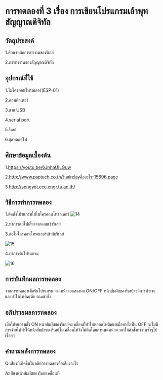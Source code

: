 # การทดลองที่ 3 เรื่อง การเขียนโปรแกรมเอ้าพุทสัญญาณดิจิทัล

## วัตถุประสงค์
1.ศึกษาหลักการทำงานของรีเลย์ 

2.การทำงานของสัญญาณดิจิทัล 

## อุปกรณ์ที่ใช้
1.ไมโครคอนโทรลเลอร์(ESP-01)

2.คอมพิวเตอร์

3.สาย USB

4.serial port

5.รีเลย์

6.ชุดหลอดไฟ

## ศึกษาข้อมูลเบื้องต้น
1.https://youtu.be/6JnhaUILGuw

2.http://www.psptech.co.th/รีเลย์relayคืออะไร-15696.page

3.http://songyot.ece.engr.tu.ac.th/

## วิธีการทำการทดลอง
1.ติดตั้งโปรแกรมใส่ไมโครคอนโทรลเลอร์
![14](https://user-images.githubusercontent.com/80879309/112284571-f741f500-8cbb-11eb-8f84-937ea7198c06.jpg)

2.ทำการต่อไฟเลี้ยงจากคอมเข้ารีเลย์

3.ต่อไมโครคอนโทรลเลอร์เข้ากับรีเลย์

![15](https://user-images.githubusercontent.com/80879309/112284537-ee512380-8cbb-11eb-9708-ef6b422256f1.jpg)

4.ทำการรันโปรแกรม

![16](https://user-images.githubusercontent.com/80879309/112284513-e8f3d900-8cbb-11eb-8925-348f33e7d098.jpg)

## การบันทึกผลการทดลอง
จากการทดลองเมื่อรันโปรแกรม จากหน้าจอแสดงผล ON/OFF หน้าสัมผัสของรีเลย์จะมีการทำงานและทำให้ไฟติด/ดับ ตามคำสั่ง

## อภิปรายผลการทดลอง
เมื่อโปรแกรมสั่ง ON หน้าสัมผัสของรีเลย์จะเคลื่อนที่ทำให้หลอดไฟติดแต่เมื่อคำสั่งเป็น OFF จะไม่มีการจ่ายไฟทำให้หน้าสัมผัสของรีเลย์ไม่เคลื่อนไฟจึงไม่ติดโดยกำหนดหน่วงเวลาให้คำสั่งทำงานซ้ำๆไปเรื่อยๆ

## คำถามหลังการทดลอง
Q:เสียงที่เกิดขึ้นในคลิปการทดลองคือเสียงอะไร

A:เสียงหน้าสัมผัสของรีเลย์เคลื่อนที่
